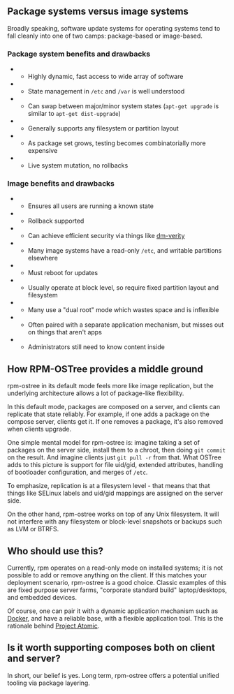 ## Package systems versus image systems

Broadly speaking, software update systems for operating systems tend
to fall cleanly into one of two camps: package-based or image-based.

### Package system benefits and drawbacks

 * + Highly dynamic, fast access to wide array of software
 * + State management in `/etc` and `/var` is well understood 
 * + Can swap between major/minor system states (`apt-get upgrade` is similar to `apt-get dist-upgrade`)
 * + Generally supports any filesystem or partition layout
 * - As package set grows, testing becomes combinatorially more expensive
 * - Live system mutation, no rollbacks

### Image benefits and drawbacks

 * + Ensures all users are running a known state
 * + Rollback supported
 * + Can achieve efficient security via things like [dm-verity](http://lwn.net/Articles/459420/)
 * - Many image systems have a read-only `/etc`, and writable partitions elsewhere
 * - Must reboot for updates
 * - Usually operate at block level, so require fixed partition layout and filesystem
 * - Many use a "dual root" mode which wastes space and is inflexible
 * - Often paired with a separate application mechanism, but misses out on things that aren't apps
 * - Administrators still need to know content inside

## How RPM-OSTree provides a middle ground

rpm-ostree in its default mode feels more like image replication, but
the underlying architecture allows a lot of package-like flexibility.

In this default mode, packages are composed on a server, and clients
can replicate that state reliably.  For example, if one adds a package
on the compose server, clients get it.  If one removes a package, it's
also removed when clients upgrade.

One simple mental model for rpm-ostree is: imagine taking a set of
packages on the server side, install them to a chroot, then doing `git
commit` on the result.  And imagine clients just `git pull -r` from
that.  What OSTree adds to this picture is support for file uid/gid,
extended attributes, handling of bootloader configuration, and merges
of `/etc`.

To emphasize, replication is at a filesystem level - that means that
that things like SELinux labels and uid/gid mappings are assigned on
the server side.

On the other hand, rpm-ostree works on top of any Unix filesystem.  It
will not interfere with any filesystem or block-level snapshots or
backups such as LVM or BTRFS.

## Who should use this?

Currently, rpm operates on a read-only mode on installed systems; it
is not possible to add or remove anything on the client.  If this
matches your deployment scenario, rpm-ostree is a good choice.
Classic examples of this are fixed purpose server farms, "corporate
standard build" laptop/desktops, and embedded devices.

Of course, one can pair it with a dynamic application mechanism such
as [Docker](https://www.docker.com/), and have a reliable base, with a
flexible application tool.  This is the rationale behind
[Project Atomic](http://www.projectatomic.io/).

## Is it worth supporting composes both on client and server?

In short, our belief is yes.  Long term, rpm-ostree offers a potential
unified tooling via package layering.
